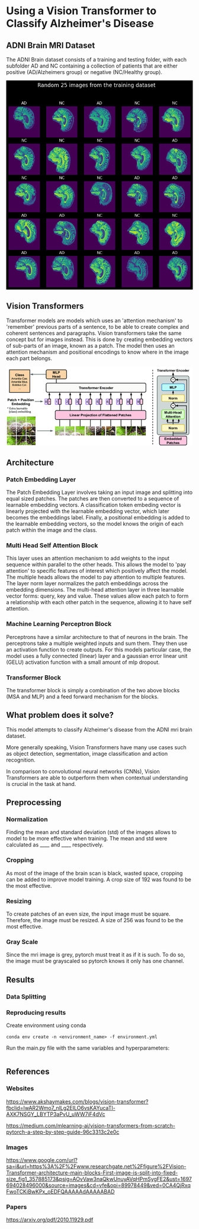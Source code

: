 # Using a Vision Transformer to Classify Alzheimer's Disease

## ADNI Brain MRI Dataset
The ADNI Brain dataset consists of a training and testing folder, with each subfolder AD and NC containing a collection of patients that are either positive (AD/Alzheimers group) or negative (NC/Healthy group).

![Alt text](images/data_samples.png)

## Vision Transformers
Transformer models are models which uses an 'attention mechanism' to 'remember' previous parts of a sentence, to be able to create complex and coherent sentences and paragraphs. Vision transformers take the same concept but for images instead. This is done by creating embedding vectors of sub-parts of an image, known as a patch. The model then uses an attention mechanism and positional encodings to know where in the image each part belongs.

![Alt text](images/vit_diagram.png)

## Architecture
### Patch Embedding Layer
The Patch Embedding Layer involves taking an input image and splitting into equal sized patches. The patches are then converted to a sequence of learnable embedding vectors. A classification token embeding vector is linearly projected with the learnable embedding vector, which later becomes the embeddings label. Finally, a positional embedding is added to the learnable embedding vectors, so the model knows the origin of each patch within the image and the class.

### Multi Head Self Attention Block
This layer uses an attention mechanism to add weights to the input sequence within parallel to the other heads. This allows the model to 'pay attention' to specific features of interest which positively affect the model. The multiple heads allows the model to pay attention to multiple features. The layer norm layer normalizes the patch embeddings across the embedding dimensions. The multi-head attention layer in three learnable vector forms: query, key and value. These values allow each patch to form a relationship with each other patch in the sequence, allowing it to have self attention.

### Machine Learning Perceptron Block
Perceptrons have a similar architecture to that of neurons in the brain. The perceptrons take a multiple weighted inputs and sum them. They then use an activation function to create outputs. For this models particular case, the model uses a fully connected (linear) layer and a gaussian error linear unit (GELU) activation function with a small amount of mlp dropout.

### Transformer Block
The transformer block is simply a combination of the two above blocks (MSA and MLP) and a feed forward mechanism for the blocks.

## What problem does it solve?
This model attempts to classify Alzheimer's disease from the ADNI mri brain dataset. 

More generally speaking, Vision Transformers have many use cases such as object detection, segmentation, image classification and action recognition.

In comparison to convolutional neural networks (CNNs), Vision Transformers are able to outperform them when contextual understanding is crucial in the task at hand.

## Preprocessing
### Normalization
Finding the mean and standard deviation (std) of the images allows to model to be more effective when training. The mean and std were calculated as ____ and ____ respectively.

### Cropping
As most of the image of the brain scan is black, wasted space, cropping can be added to improve model training. A crop size of 192 was found to be the most effective.

### Resizing
To create patches of an even size, the input image must be square. Therefore, the image must be resized. A size of 256 was found to be the most effective.

### Gray Scale
Since the mri image is grey, pytorch must treat it as if it is such. To do so, the image must be grayscaled so pytorch knows it only has one channel.
## Results
### Data Splitting

### Reproducing results
Create environment using conda
```
conda env create -n <environment_name> -f environment.yml
```
Run the main.py file with the same variables and hyperparameters:
```

```

## References
### Websites
https://www.akshaymakes.com/blogs/vision-transformer?fbclid=IwAR2Wmo7_nlLg2EILO6vsKAYucaTl-AXK7NSGY_LBYTP3aPvU_uWW7iF4dVc

https://medium.com/mlearning-ai/vision-transformers-from-scratch-pytorch-a-step-by-step-guide-96c3313c2e0c

### Images
https://www.google.com/url?sa=i&url=https%3A%2F%2Fwww.researchgate.net%2Ffigure%2FVision-Transformer-architecture-main-blocks-First-image-is-split-into-fixed-size_fig1_357885173&psig=AOvVaw3naQkwUnuyAVqHPmSygFE2&ust=1697694028496000&source=images&cd=vfe&opi=89978449&ved=0CA4QjRxqFwoTCKiBwKPx_oEDFQAAAAAdAAAAABAD

### Papers
https://arxiv.org/pdf/2010.11929.pdf